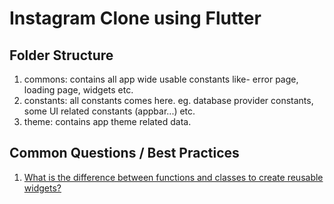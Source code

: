 # Instagram Clone using Flutter

## Folder Structure
1. commons: contains all app wide usable constants like- error page, loading page, widgets etc.
2. constants: all constants comes here. eg. database provider constants, some UI related constants (appbar...) etc.
3. theme: contains app theme related data.

## Common Questions / Best Practices
1. [What is the difference between functions and classes to create reusable widgets?](https://stackoverflow.com/questions/53234825/what-is-the-difference-between-functions-and-classes-to-create-reusable-widgets)

